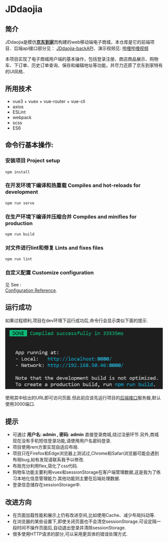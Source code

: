 # JDdaojia

## 简介

JDdaojia是模仿[**京东到家**](http://www.jddj.com/#/)而构建的web移动端电子商城，本仓库是它的前端项目．后端api接口部分见： [JDdaojia-backAPI](https://github.com/Mingeax/JDdaojia-backAPI 'JDdaojia-backAPI')．演示视频见: [哔哩哔哩视频](https://www.bilibili.com/video/BV1vR4y1F7nW/ 'BV1vR4y1F7nW')

本项目实现了电子商城用户端的基本操作，包括登录注册、商店商品展示、购物车、下订单、历史订单查询、保存和编辑地址等功能，并尽力还原了京东到家特有的UI风格．

## 所用技术
+ vue3 + vuex + vue-router + vue-cli
+ axios
+ ESLint
+ webpack
+ scss
+ ES6

## 命令行基本操作:
### 安装项目 Project setup
```
npm install
```

### 在开发环境下编译和热重载 Compiles and hot-reloads for development
```
npm run serve
```

### 在生产环境下编译并压缩合并 Compiles and minifies for production
```
npm run build
```

### 对文件进行lint和修复 Lints and fixes files
```
npm run lint
```

### 自定义配置 Customize configuration
见 See : <br/>[Configuration Reference](https://cli.vuejs.org/config/).

## 运行成功
如果过程顺利,项目在dev环境下运行成功后,命令行会显示类似下面的提示.

![dev运行成功的提示](/readme-asset/dev-running-info.jpg "运行成功")

使用其中给出的URL即可访问页面.但此前应该先运行项目的[后端接口](https://github.com/Mingeax/JDdaojia-backAPI 'JDdaojia-backAPI')服务器,默认使用3000端口.

## 提示
+ 可通过 **用户名: admin , 密码: admin** 直接登录商城,绕过注册环节.另外,商城现在没有手机短信登录功能,请使用用户名密码登录.
+ 项目使用rem方案实现自适应布局.
+ 项目只在Firefox和Edge浏览器上测试过,Chrome和Safari浏览器可能会遇到布局bug,如有发现请联系我予以修改.
+ 布局充分利用flex,简化了css代码.
+ 购物车功能主要利用vuex和sessionStorage在客户端管理数据,这是我为了练习本地化信息管理能力.其他功能则主要在后端处理数据.
+ 登录信息储存在sessionStorage中.

## 改进方向
+ 在页面加载性能和展示上仍有改进空间,比如使用Cache、减少布局抖动等.
+ 在浏览器的某些设置下,即使关闭页面也不会清空sessionStorage.可设定隔一段时间不操作页面后,自动退出登录并清除sessionStorage.
+ 很多使用HTTP请求的部分,可以采用更具体的错误处理方式.
